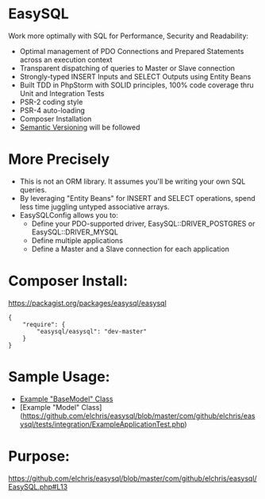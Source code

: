 EasySQL
=======

Work more optimally with SQL for Performance, Security and Readability:

* Optimal management of PDO Connections and Prepared Statements across an execution context
* Transparent dispatching of queries to Master or Slave connection
* Strongly-typed INSERT Inputs and SELECT Outputs using Entity Beans
* Built TDD in PhpStorm with SOLID principles, 100% code coverage thru Unit and Integration Tests
* PSR-2 coding style
* PSR-4 auto-loading
* Composer Installation
* [Semantic Versioning](http://semver.org) will be followed

More Precisely
==============

* This is not an ORM library. It assumes you'll be writing your own SQL queries.
* By leveraging "Entity Beans" for INSERT and SELECT operations, spend less time juggling untyped associative arrays.
* EasySQLConfig allows you to:
    * Define your PDO-supported driver, EasySQL::DRIVER_POSTGRES or EasySQL::DRIVER_MYSQL
    * Define multiple applications
    * Define a Master and a Slave connection for each application

Composer Install:
======================

https://packagist.org/packages/easysql/easysql

    {
        "require": {
            "easysql/easysql": "dev-master"
        }
    }

Sample Usage:
=============
* [Example "BaseModel" Class](https://github.com/elchris/easysql/blob/master/com/github/elchris/easysql/tests/integration/ExampleBaseModel.php)
* [Example "Model" Class]
(https://github.com/elchris/easysql/blob/master/com/github/elchris/easysql/tests/integration/ExampleApplicationTest.php)

Purpose:
========
https://github.com/elchris/easysql/blob/master/com/github/elchris/easysql/EasySQL.php#L13

